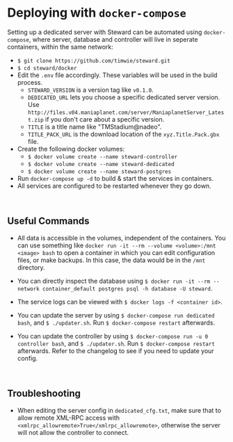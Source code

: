 # Deploying with `docker-compose`
Setting up a dedicated server with Steward can be automated using `docker-compose`,
where server, database and controller will live in seperate containers, within the
same network:

- `$ git clone https://github.com/timwie/steward.git`
- `$ cd steward/docker`
- Edit the `.env` file accordingly. These variables will be used in the build process.
  - `STEWARD_VERSION` is a version tag like `v0.1.0`.
  - `DEDICATED_URL` lets you choose a specific dedicated server version.
    Use `http://files.v04.maniaplanet.com/server/ManiaplanetServer_Latest.zip` if you don't
    care about a specific version.
  - `TITLE` is a title name like "TMStadium@nadeo".
  - `TITLE_PACK_URL` is the download location of the `xyz.Title.Pack.gbx` file. 
- Create the following docker volumes:
  - `$ docker volume create --name steward-controller`
  - `$ docker volume create --name steward-dedicated`
  - `$ docker volume create --name steward-postgres`
- Run `docker-compose up -d` to build & start the services in containers.
- All services are configured to be restarted whenever they go down.

<br>

## Useful Commands
- All data is accessible in the volumes, independent of the containers.
  You can use something like `docker run -it --rm --volume <volume>:/mnt <image> bash`
  to open a container in which you can edit configuration files, or make backups. In this case,
  the data would be in the `/mnt` directory.

- You can directly inspect the database using `$ docker run -it --rm --network container_default postgres psql -h database -U steward`.

- The service logs can be viewed with `$ docker logs -f <container id>`.

- You can update the server by using `$ docker-compose run dedicated bash`, and
`$ ./updater.sh`. Run `$ docker-compose restart` afterwards.

- You can update the controller by using `$ docker-compose run -u 0 controller bash`, and
  `$ ./updater.sh`. Run `$ docker-compose restart` afterwards. Refer to the changelog
  to see if you need to update your config.

<br>

## Troubleshooting
- When editing the server config in `dedicated_cfg.txt`, make sure that to allow remote XML-RPC access
  with `<xmlrpc_allowremote>True</xmlrpc_allowremote>`, otherwise the server will not allow the controller to connect.
